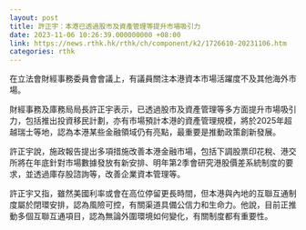 ```yaml
---
layout: post
title: 許正宇：本港已透過股市及資產管理等提升市場吸引力
date: 2023-11-06 10:26:39.000000000 +08:00
link: https://news.rthk.hk/rthk/ch/component/k2/1726610-20231106.htm
categories: rthk
---
```


在立法會財經事務委員會會議上，有議員關注本港資本市場活躍度不及其他海外市場。

財經事務及庫務局局長許正宇表示，已透過股市及資產管理等多方面提升市場吸引力，包括推出投資移民計劃，亦有市場預計本港的資產管理規模，將於2025年超越瑞士等地，認為本港某些金融領域仍有亮點，最重要是推動政策創新發展。

許正宇說，施政報告提出多項措施改善本港金融市場，包括下調股票印花稅、港交所將在年底針對市場數據發放有新安排、明年第2季會研究港股價差系統制度的要求，並透過庫存股諮詢等，改善企業資本管理等。

許正宇又指，雖然美國利率或會在高位停留更長時間，但本港與內地的互聯互通制度屬於閉環安排，認為風險可控，有關渠道具備公信力和生命力。他說，目前正推動多個互聯互通項目，認為無論外圍環境如何變化，有關制度都有重要性。
